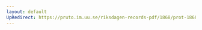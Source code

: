 ```yaml
---
layout: default
UpRedirect: https://pruto.im.uu.se/riksdagen-records-pdf/1868/prot-1868--fk--312/prot-1868--fk--312_035.pdf
---
```

